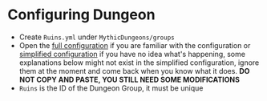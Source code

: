 # Configuring Dungeon

* Create `Ruins.yml` under `MythicDungeons/groups`
* Open the [full configuration](https://github.com/i998979/MythicDungeons-Wiki/wiki/Configuration#dungeon-group) if you are familiar with the configuration or [simplified configuration](https://github.com/i998979/MythicDungeons-Wiki/wiki/Configuration#dungeon-group-simplified) if you have no idea what's happening, some explanations below might not exist in the simplified configuration, ignore them at the moment and come back when you know what it does. **DO NOT COPY AND PASTE, YOU STILL NEED SOME MODIFICATIONS**
* `Ruins` is the ID of the Dungeon Group, it must be unique
